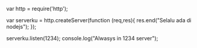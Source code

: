 var http = require('http');

var serverku = http.createServer(function (req,res){
	res.end("Selalu ada di nodejs");
});

serverku.listen(1234);
console.log("Alwasys in 1234 server");
